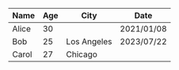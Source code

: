 | Name  | Age | City        | Date       |
|-------|-----|-------------|------------|
| Alice | 30  |             | 2021/01/08 |
| Bob   | 25  | Los Angeles | 2023/07/22 |
| Carol | 27  | Chicago     |            |
